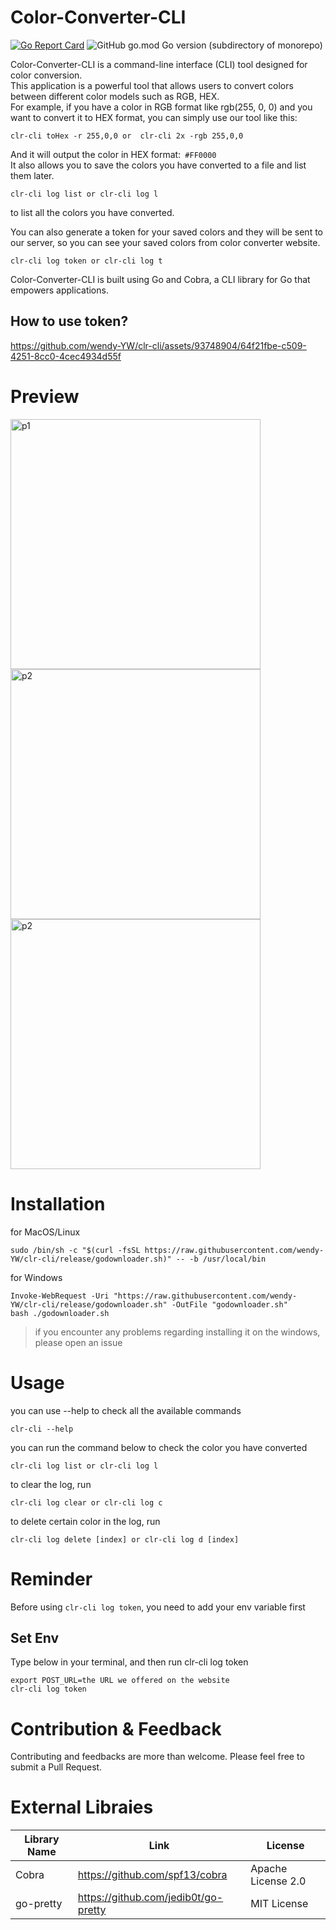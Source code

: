 # Color-Converter-CLI

[![Go Report Card](https://goreportcard.com/badge/github.com/wendy-YW/clr-cli)](https://goreportcard.com/report/github.com/wendy-YW/clr-cli)
![GitHub go.mod Go version (subdirectory of monorepo)](https://img.shields.io/github/go-mod/go-version/wendy-YW/clr-cli)


Color-Converter-CLI is a command-line interface (CLI) tool designed for color conversion.  
This application is a powerful tool that allows users to convert colors between different color models such as RGB, HEX.  
For example, if you have a color in RGB format like rgb(255, 0, 0) and you want to convert it to HEX format, you can simply use our tool like this:
```
clr-cli toHex -r 255,0,0 or  clr-cli 2x -rgb 255,0,0
```
And it will output the color in HEX format:` #FF0000`  
It also allows you to save the colors you have converted to a file and list them later.
```
clr-cli log list or clr-cli log l 
```
to list all the colors you have converted.

You can also generate a token for your saved colors and they will be sent to our server, so you can see your saved colors from color converter website.
```
clr-cli log token or clr-cli log t
```
Color-Converter-CLI is built using Go and Cobra, a CLI library for Go that empowers applications.

## How to use token?
https://github.com/wendy-YW/clr-cli/assets/93748904/64f21fbe-c509-4251-8cc0-4cec4934d55f

# Preview
<img src="https://i.imgur.com/sowWfbP.png" alt="p1" width="400" />
<img src="https://i.imgur.com/LAbmDYq.png" alt="p2" width="400" />
<img src="https://i.imgur.com/IRASWC7.png" alt="p2" width="400" />

# Installation

for MacOS/Linux
```
sudo /bin/sh -c "$(curl -fsSL https://raw.githubusercontent.com/wendy-YW/clr-cli/release/godownloader.sh)" -- -b /usr/local/bin
```

for Windows
```
Invoke-WebRequest -Uri "https://raw.githubusercontent.com/wendy-YW/clr-cli/release/godownloader.sh" -OutFile "godownloader.sh"
bash ./godownloader.sh
```
> if you encounter any problems regarding installing it on the windows, please open an issue

# Usage

you can use --help to check all the available commands
```
clr-cli --help
```
you can run the command below to check the color you have converted
```
clr-cli log list or clr-cli log l
```
to clear the log, run
```
clr-cli log clear or clr-cli log c
```
to delete certain color in the log, run
```
clr-cli log delete [index] or clr-cli log d [index]
```

# Reminder

Before using `clr-cli log token`, you need to add your env variable first

## Set Env

Type below in your terminal, and then run clr-cli log token
```
export POST_URL=the URL we offered on the website
clr-cli log token
```

# Contribution & Feedback

Contributing and feedbacks are more than welcome. Please feel free to submit a Pull Request.

# External Libraies
| Library Name | Link | License | 
|---|---|---|
| Cobra | https://github.com/spf13/cobra| Apache License 2.0 |
| go-pretty | https://github.com/jedib0t/go-pretty| MIT License |


